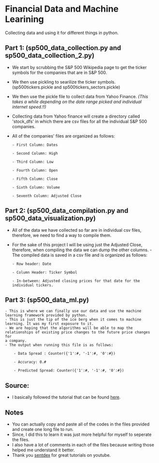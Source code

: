 # Financial Data and Machine Learining
Collecting data and using it for different things in python.

## Part 1: (sp500_data_collection.py and sp500_data_collection_2.py) ##
  - We start by scrubbing the S&P 500 Wikipedia page to get the ticker symbols for the companies that are in S&P 500.
  - We then use pickling to searilize the ticker symbols. (sp500tickers.pickle and sp500tickers_sectors.pickle)
  - We then use the pickle file to collect data from Yahoo Finance. *(This takes a while depending on the date range picked and individual 
  internet speed.!!)*
  - Collecting data from Yahoo finance will create a directory called 'stock_dfs' in which there are csv files for all 
  the individual S&P 500 companies.
  - All of the companies' files are organized as follows:
  
        - First Column: Dates
        
        - Second Column: High
        
        - Third Column: Low
        
        - Fourth Column: Open
        
        - Fifth Column: Close
        
        - Sixth Column: Volume
        
        - Seventh Column: Adjusted Close

## Part 2: (sp500_data_compilation.py and sp500_data_visualization.py) ##
  - All of the data we have collected so far are in individual csv files, therefore, we need to find a way to compile them.
  - For the sake of this project I will be using just the Adjusted Close, therefore, when compiling the data we can dump the other 
  columns.
  -The compiled data is saved in a csv file and is organized as follows:
  
        - Row header: Date
        
        - Column Header: Ticker Symbol
        
        - In-between: Adjusted closing prices for that date for the individual tickers.
       
## Part 3: (sp500_data_ml.py) ##
    - This is where we can finally use our data and use the machine learning framework provided by python.
    - This is just the tip of the ice berg when it comes to machine learning. It was my first exposure to it.
    - We are hoping that the algorithms will be able to map the relationships of existing price changes to the future price changes for
    a company.
    - The output when running this file is as follows:
    
        - Data Spread : Counter({'1':#, '-1':#, '0':#})
        
        - Accuracy: 0.#
        
        - Predicted Spread: Counter({'1':#, '-1':#, '0':#})
     
 ## Source: ##
   - I basically followed the tutorial that can be found [here](https://pythonprogramming.net/getting-stock-prices-python-programming-for-finance/).
 
 ## Notes ##
   - You can actually copy and paste all of the codes in the files provided and create one long file to run.
   - Since, I did this to learn it was just more helpful for myself to seperate the files.
   - I also have a lot of comments in each of the files because writing those helped me understand it better.
   - Thank you [sentdex](https://www.youtube.com/channel/UCfzlCWGWYyIQ0aLC5w48gBQ) for great tutorials on youtube.

